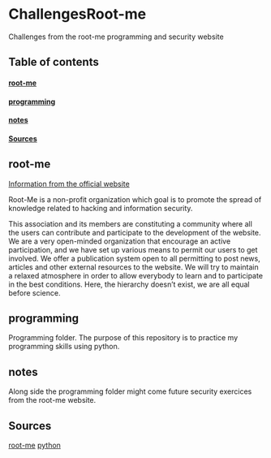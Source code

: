 # ChallengesRoot-me

Challenges from the root-me programming and security website

## Table of contents
#### [root-me](#root-me)
#### [programming](#programming)
#### [notes](#notes)
#### [Sources](#sources)

## root-me

[Information from the official website](https://www.root-me.org/en/Information/The-Project/)

Root-Me is a non-profit organization which goal is to promote the spread of knowledge related to hacking and information security.

This association and its members are constituting a community where all the users can contribute and participate to the development of the website. We are a very open-minded organization that encourage an active participation, and we have set up various means to permit our users to get involved. We offer a publication system open to all permitting to post news, articles and other external resources to the website. We will try to maintain a relaxed atmosphere in order to allow everybody to learn and to participate in the best conditions. Here, the hierarchy doesn’t exist, we are all equal before science.

## programming

Programming folder.
The purpose of this repository is to practice my programming skills using python.

## notes

Along side the programming folder might come future security exercices from the root-me website.

## Sources

[root-me](https://www.root-me.org/en)
[python](https://www.python.org/)
